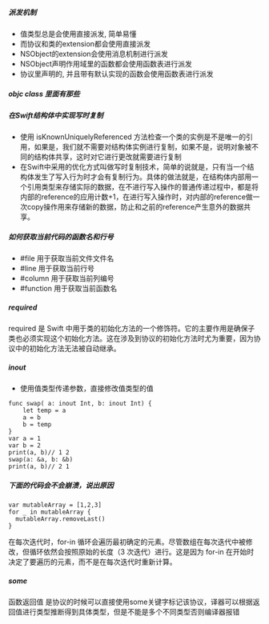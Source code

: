 
##### 派发机制

* 值类型总是会使用直接派发, 简单易懂
* 而协议和类的extension都会使用直接派发
* NSObject的extension会使用消息机制进行派发
* NSObject声明作用域里的函数都会使用函数表进行派发
* 协议里声明的, 并且带有默认实现的函数会使用函数表进行派发

##### objc class 里面有那些


##### 在Swift结构体中实现写时复制

* 使用 isKnownUniquelyReferenced 方法检查一个类的实例是不是唯一的引用，如果是，我们就不需要对结构体实例进行复制，如果不是，说明对象被不同的结构体共享，这时对它进行更改就需要进行复制
* 在Swift中采用的优化方式叫做写时复制技术，简单的说就是，只有当一个结构体发生了写入行为时才会有复制行为。具体的做法就是，在结构体内部用一个引用类型来存储实际的数据，在不进行写入操作的普通传递过程中，都是将内部的reference的应用计数+1，在进行写入操作时，对内部的reference做一次copy操作用来存储新的数据，防止和之前的reference产生意外的数据共享。

#####  如何获取当前代码的函数名和行号

* #file 用于获取当前文件文件名
* #line 用于获取当前行号
* #column 用于获取当前列编号
* #function 用于获取当前函数名

##### required
required 是 Swift 中用于类的初始化方法的一个修饰符。它的主要作用是确保子类也必须实现这个初始化方法。这在涉及到协议的初始化方法时尤为重要，因为协议中的初始化方法无法被自动继承。

##### inout

* 使用值类型传递参数，直接修改值类型的值

```
func swap( a: inout Int, b: inout Int) {
    let temp = a
    a = b
    b = temp
}
var a = 1
var b = 2
print(a, b)// 1 2
swap(a: &a, b: &b)
print(a, b)// 2 1
```

##### 下面的代码会不会崩溃，说出原因

```
var mutableArray = [1,2,3]
for _ in mutableArray {
  mutableArray.removeLast()
}
```
在每次迭代时，for-in 循环会遍历最初确定的元素。尽管数组在每次迭代中被修改，但循环依然会按照原始的长度（3 次迭代）进行。这是因为 for-in 在开始时决定了要遍历的元素，而不是在每次迭代时重新计算。

##### some
函数返回值 是协议的时候可以直接使用some关键字标记该协议，译器可以根据返回值进行类型推断得到具体类型，但是不能是多个不同类型否则编译器报错
